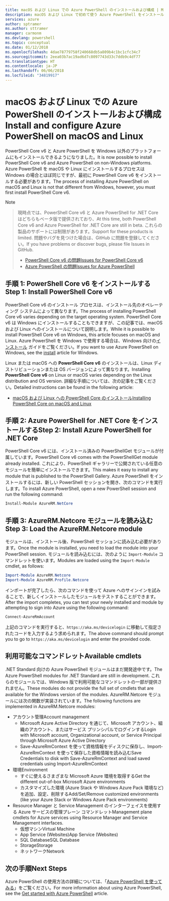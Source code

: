 ```yaml
---
title: macOS および Linux での Azure PowerShell のインストールおよび構成 | Microsoft Docs
description: macOS および Linux で初めて使う Azure PowerShell をインストールして構成する方法について説明します。
services: azure
author: sptramer
ms.author: sttramer
manager: carmonm
ms.devlang: powershell
ms.topic: conceptual
ms.date: 01/12/2018
ms.openlocfilehash: 4dae78779758f240668db5a809b4c1bc1cfc34c7
ms.sourcegitcommit: 2eea03b7ac19ad6d7c8097743d33c7ddb9c4df77
ms.translationtype: HT
ms.contentlocale: ja-JP
ms.lasthandoff: 06/06/2018
ms.locfileid: "34819917"
---
```

# <a name="install-and-configure-azure-powershell-on-macos-and-linux"></a><span data-ttu-id="b94dd-103">macOS および Linux での Azure PowerShell のインストールおよび構成</span><span class="sxs-lookup"><span data-stu-id="b94dd-103">Install and configure Azure PowerShell on macOS and Linux</span></span>

<span data-ttu-id="b94dd-104">PowerShell Core v6 と Azure PowerShell を Windows 以外のプラットフォームにもインストールできるようになりました。</span><span class="sxs-lookup"><span data-stu-id="b94dd-104">It is now possible to install PowerShell Core v6 and Azure PowerShell on non-Windows platforms.</span></span>
<span data-ttu-id="b94dd-105">Azure PowerShell を macOS や Linux にインストールするプロセスは Windows の場合とほぼ同じですが、最初に PowerShell Core v6 をインストールする必要があります。</span><span class="sxs-lookup"><span data-stu-id="b94dd-105">The process of installing Azure PowerShell on macOS and Linux is not that different from Windows, however, you must first install PowerShell Core v6.</span></span>

> [!NOTE]

> <span data-ttu-id="b94dd-106">現時点では、PowerShell Core v6 と Azure PowerShell for .NET Core はどちらもベータ版で提供されており、</span><span class="sxs-lookup"><span data-stu-id="b94dd-106">At this time, both PowerShell Core v6 and Azure PowerShell for .NET Core are still in beta.</span></span>
> <span data-ttu-id="b94dd-107">これらの製品のサポートには制限があります。</span><span class="sxs-lookup"><span data-stu-id="b94dd-107">Support for these products is limited.</span></span> <span data-ttu-id="b94dd-108">問題やバグを見つけた場合は、GitHub に問題を登録してください。</span><span class="sxs-lookup"><span data-stu-id="b94dd-108">If you have problems or discover bugs, please file Issues in GitHub.</span></span>
>
> * [<span data-ttu-id="b94dd-109">PowerShell Core v6 の問題</span><span class="sxs-lookup"><span data-stu-id="b94dd-109">Issues for PowerShell Core v6</span></span>](https://github.com/PowerShell/PowerShell/issues)
> * [<span data-ttu-id="b94dd-110">Azure PowerShell の問題</span><span class="sxs-lookup"><span data-stu-id="b94dd-110">Issues for Azure PowerShell</span></span>](https://github.com/azure/azure-docs-powershell/issues)

## <a name="step-1-install-powershell-core-v6"></a><span data-ttu-id="b94dd-111">手順 1: PowerShell Core v6 をインストールする</span><span class="sxs-lookup"><span data-stu-id="b94dd-111">Step 1: Install PowerShell Core v6</span></span>

<span data-ttu-id="b94dd-112">PowerShell Core v6 のインストール プロセスは、インストール先のオペレーティング システムによって異なります。</span><span class="sxs-lookup"><span data-stu-id="b94dd-112">The process of installing PowerShell Core v6 varies depending on the target operating system.</span></span>
<span data-ttu-id="b94dd-113">PowerShell Core v6 は Windows にインストールすることもできますが、この記事では、macOS および Linux へのインストールについて説明します。</span><span class="sxs-lookup"><span data-stu-id="b94dd-113">While it is possible to install PowerShell Core v6 on Windows, this article focuses on macOS and Linux.</span></span> <span data-ttu-id="b94dd-114">Azure PowerShell を Windows で使用する場合は、Windows 向けの[インストール](./install-azurerm-ps.md) ガイドをご覧ください。</span><span class="sxs-lookup"><span data-stu-id="b94dd-114">If you want to use Azure PowerShell on Windows, see the [install](./install-azurerm-ps.md) article for Windows.</span></span>

<span data-ttu-id="b94dd-115">Linux または macOS への **PowerShell Core v6** のインストールは、Linux ディストリビューションまたは OS バージョンによって異なります。</span><span class="sxs-lookup"><span data-stu-id="b94dd-115">Installing **PowerShell Core v6** on Linux or macOS varies depending on the Linux distribution and OS version.</span></span>
<span data-ttu-id="b94dd-116">詳細な手順については、次の記事をご覧ください。</span><span class="sxs-lookup"><span data-stu-id="b94dd-116">Detailed instructions can be found in the following article:</span></span>

- [<span data-ttu-id="b94dd-117">macOS および Linux への PowerShell Core のインストール</span><span class="sxs-lookup"><span data-stu-id="b94dd-117">Installing PowerShell Core on macOS and Linux</span></span>](/powershell/scripting/setup/installing-powershell-core-on-macos-and-linux)

## <a name="step-2-install-azure-powershell-for-net-core"></a><span data-ttu-id="b94dd-118">手順 2: Azure PowerShell for .NET Core をインストールする</span><span class="sxs-lookup"><span data-stu-id="b94dd-118">Step 2: Install Azure PowerShell for .NET Core</span></span>

<span data-ttu-id="b94dd-119">PowerShell Core v6 には、インストール済みの PowerShellGet モジュールが付属しています。</span><span class="sxs-lookup"><span data-stu-id="b94dd-119">PowerShell Core v6 comes with the PowerShellGet module already installed.</span></span> <span data-ttu-id="b94dd-120">これにより、PowerShell ギャラリーで公開されている任意のモジュールを簡単にインストールできます。</span><span class="sxs-lookup"><span data-stu-id="b94dd-120">This makes it easy to install any module that is published to the PowerShell Gallery.</span></span> <span data-ttu-id="b94dd-121">Azure PowerShell をインストールするには、新しい PowerShell セッションを開き、次のコマンドを実行します。</span><span class="sxs-lookup"><span data-stu-id="b94dd-121">To install Azure PowerShell, open a new PowerShell session and run the following command:</span></span>

```powershell
Install-Module AzureRM.NetCore
```

## <a name="step-3-load-the-azurermnetcore-module"></a><span data-ttu-id="b94dd-122">手順 3: AzureRM.Netcore モジュールを読み込む</span><span class="sxs-lookup"><span data-stu-id="b94dd-122">Step 3: Load the AzureRM.Netcore module</span></span>

<span data-ttu-id="b94dd-123">モジュールは、インストール後、PowerShell セッションに読み込む必要があります。</span><span class="sxs-lookup"><span data-stu-id="b94dd-123">Once the module is installed, you need to load the module into your PowerShell session.</span></span> <span data-ttu-id="b94dd-124">モジュールを読み込むには、次のように `Import-Module` コマンドレットを使います。</span><span class="sxs-lookup"><span data-stu-id="b94dd-124">Modules are loaded using the `Import-Module` cmdlet, as follows:</span></span>

```powershell
Import-Module AzureRM.Netcore
Import-Module AzureRM.Profile.Netcore
```

<span data-ttu-id="b94dd-125">インポートが完了したら、次のコマンドを使って Azure へのサインインを試みることで、新しくインストールしたモジュールをテストすることができます。</span><span class="sxs-lookup"><span data-stu-id="b94dd-125">After the import completes, you can test your newly installed and module by attempting to sign into Azure using the following command:</span></span>

```powershell
Connect-AzureRmAccount
```

<span data-ttu-id="b94dd-126">上記のコマンドを実行すると、`https://aka.ms/devicelogin` に移動して指定されたコードを入力するよう求められます。</span><span class="sxs-lookup"><span data-stu-id="b94dd-126">The above command should prompt you to go to `https://aka.ms/devicelogin` and enter the provided code.</span></span>

## <a name="available-cmdlets"></a><span data-ttu-id="b94dd-127">利用可能なコマンドレット</span><span class="sxs-lookup"><span data-stu-id="b94dd-127">Available cmdlets</span></span>

<span data-ttu-id="b94dd-128">.NET Standard 向けの Azure PowerShell モジュールはまだ開発途中です。</span><span class="sxs-lookup"><span data-stu-id="b94dd-128">The Azure PowerShell modules for .NET Standard are still in development.</span></span> <span data-ttu-id="b94dd-129">これらのモジュールでは、Windows 版で利用可能なコマンドレットの一部が提供されません。</span><span class="sxs-lookup"><span data-stu-id="b94dd-129">These modules do not provide the full set of cmdlets that are available for the Windows version of the modules.</span></span> <span data-ttu-id="b94dd-130">AzureRM.Netcore モジュールには次の関数が実装されています。</span><span class="sxs-lookup"><span data-stu-id="b94dd-130">The following functions are implemented in AzureRM.Netcore modules:</span></span>

* <span data-ttu-id="b94dd-131">アカウント管理</span><span class="sxs-lookup"><span data-stu-id="b94dd-131">Account management</span></span>
  - <span data-ttu-id="b94dd-132">Microsoft Azure Active Directory を通じて、Microsoft アカウント、組織のアカウント、またはサービス プリンシパルでログインする</span><span class="sxs-lookup"><span data-stu-id="b94dd-132">Login with Microsoft account, Organizational account, or Service Principal through Microsoft Azure Active Directory</span></span>
  - <span data-ttu-id="b94dd-133">Save-AzureRmContext を使って資格情報をディスクに保存し、Import-AzureRmContext を使って保存した資格情報を読み込む</span><span class="sxs-lookup"><span data-stu-id="b94dd-133">Save Credentials to disk with Save-AzureRmContext and load saved credentials using Import-AzureRmContext</span></span>
* <span data-ttu-id="b94dd-134">環境</span><span class="sxs-lookup"><span data-stu-id="b94dd-134">Environment</span></span>
  - <span data-ttu-id="b94dd-135">すぐに使えるさまざまな Microsoft Azure 環境を取得する</span><span class="sxs-lookup"><span data-stu-id="b94dd-135">Get the different out-of-box Microsoft Azure environments</span></span>
  - <span data-ttu-id="b94dd-136">カスタマイズした環境 (Azure Stack や Windows Azure Pack 環境など) を追加、設定、削除する</span><span class="sxs-lookup"><span data-stu-id="b94dd-136">Add/Set/Remove customized environments (like your Azure Stack or Windows Azure Pack environments)</span></span>
* <span data-ttu-id="b94dd-137">Resource Manager と Service Management のインターフェイスを使用する Azure サービスの管理プレーン コマンドレット</span><span class="sxs-lookup"><span data-stu-id="b94dd-137">Management plane cmdlets for Azure services using Resource Manager and Service Management interfaces.</span></span>
  - <span data-ttu-id="b94dd-138">仮想マシン</span><span class="sxs-lookup"><span data-stu-id="b94dd-138">Virtual Machine</span></span>
  - <span data-ttu-id="b94dd-139">App Service (Websites)</span><span class="sxs-lookup"><span data-stu-id="b94dd-139">App Service (Websites)</span></span>
  - <span data-ttu-id="b94dd-140">SQL Database</span><span class="sxs-lookup"><span data-stu-id="b94dd-140">SQL Database</span></span>
  - <span data-ttu-id="b94dd-141">Storage</span><span class="sxs-lookup"><span data-stu-id="b94dd-141">Storage</span></span>
  - <span data-ttu-id="b94dd-142">ネットワーク</span><span class="sxs-lookup"><span data-stu-id="b94dd-142">Network</span></span>

## <a name="next-steps"></a><span data-ttu-id="b94dd-143">次の手順</span><span class="sxs-lookup"><span data-stu-id="b94dd-143">Next Steps</span></span>

<span data-ttu-id="b94dd-144">Azure PowerShell の使用方法の詳細については、「[Azure PowerShell を使ってみる](get-started-azureps.md)」をご覧ください。</span><span class="sxs-lookup"><span data-stu-id="b94dd-144">For more information about using Azure PowerShell, see the [Get started with Azure PowerShell](get-started-azureps.md) article.</span></span>
